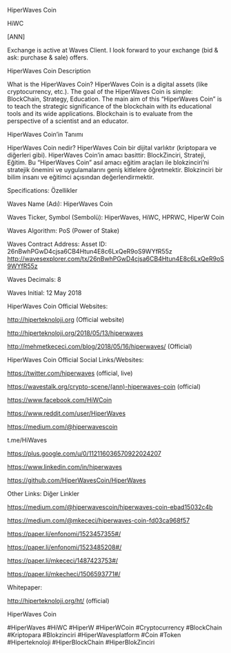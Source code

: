 HiperWaves Coin

HiWC

[ANN]

Exchange is active at Waves Client. 
I look forward to your exchange (bid & ask: purchase & sale) offers.
 

HiperWaves Coin Description

What is the HiperWaves Coin? HiperWaves Coin is a digital assets (like cryptocurrency, etc.). The goal of the HiperWaves Coin is simple: BlockChain, Strategy, Education. The main aim of this “HiperWaves Coin” is to teach the strategic significance of the blockchain with its educational tools and its wide applications. Blockchain is to evaluate from the perspective of a scientist and an educator.

 

HiperWaves Coin’in Tanımı

HiperWaves Coin nedir? HiperWaves Coin bir dijital varlıktır (kriptopara ve diğerleri gibi). HiperWaves Coin’in amacı basittir: BlockZinciri, Strateji, Eğitim. Bu “HiperWaves Coin” asıl amacı eğitim araçları ile blokzinciri’ni stratejik önemini ve uygulamalarını geniş kitlelere öğretmektir. Blokzinciri bir bilim insanı ve eğitimci açısından değerlendirmektir.


Specifications: Özellikler


Waves Name (Adı): HiperWaves Coin

Waves Ticker, Symbol (Sembolü): HiperWaves, HiWC, HPRWC, HiperW Coin

Waves Algorithm: PoS (Power of Stake)

Waves Contract Address: Asset ID: 26nBwhPGwD4cjsa6CB4Htun4E8c6LxQeR9oS9WYfR55z
http://wavesexplorer.com/tx/26nBwhPGwD4cjsa6CB4Htun4E8c6LxQeR9oS9WYfR55z

Waves Decimals: 8

Waves Initial: 12 May 2018

 

HiperWaves Coin Official Websites:


http://hiperteknoloji.org (Official website)

http://hiperteknoloji.org/2018/05/13/hiperwaves

http://mehmetkececi.com/blog/2018/05/16/hiperwaves/ (Official)
 

HiperWaves Coin Official Social Links/Websites:


https://twitter.com/hiperwaves (official, live)

https://wavestalk.org/crypto-scene/(ann)-hiperwaves-coin (official)

https://www.facebook.com/HiWCoin

https://www.reddit.com/user/HiperWaves

https://medium.com/@hiperwavescoin

t.me/HiWaves

https://plus.google.com/u/0/112116036570922024207

https://www.linkedin.com/in/hiperwaves

https://github.com/HiperWavesCoin/HiperWaves

 

Other Links: Diğer Linkler

https://medium.com/@hiperwavescoin/hiperwaves-coin-ebad15032c4b

https://medium.com/@mkececi/hiperwaves-coin-fd03ca968f57

https://paper.li/enfonomi/1523457355#/

https://paper.li/enfonomi/1523485208#/

https://paper.li/mkececi/1487423753#/

https://paper.li/mkecheci/1506593771#/


Whitepaper:

http://hiperteknoloji.org/ht/ (official)


HiperWaves Coin

#HiperWaves #HiWC #HiperW #HiperWCoin #Cryptocurrency #BlockChain #Kriptopara #Blokzinciri #HiperWavesplatform #Coin #Token #Hiperteknoloji #HiperBlockChain #HiperBlokZinciri
